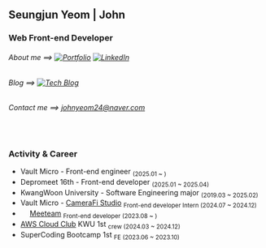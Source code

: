 ## Seungjun Yeom | John 

### Web Front-end Developer


###### About me ⟹ [![Portfolio](https://img.shields.io/badge/Portfolio-ffffff.svg?logo=Notion&logoColor=black)](https://yeom99.notion.site/430caffabf234f8b8babd3776ffbdd98?pvs=4/) [![LinkedIn](https://img.shields.io/badge/LinkedIn-0A66C2.svg?logo=LinkedIn&logoColor=white)](https://www.linkedin.com/in/seung-jun-yeom-a65876281/)  


###### Blog ⟹ [![Tech Blog](https://img.shields.io/badge/Blog-5777FC.svg?logo=Tistory&logoColor=white)](https://yeomyeom.tistory.com/)
###### Contact me ⟹ johnyeom24@naver.com

<br />

### Activity & Career 
- Vault Micro - Front-end engineer <sub>(2025.01 ~ )</sub> 
- Depromeet 16th - Front-end developer <sub>(2025.01 ~ 2025.04)</sub>
- KwangWoon University - Software Engineering major <sub>(2019.03 ~ 2025.02)</sub>
- Vault Micro - <a href="https://studio.camerafi.com/ko/about">CameraFi Studio</a> <sub>Front-end developer Intern (2024.07 ~ 2024.12)</sub>
- <img style="width: 1em;" src="https://www.meeteam.co.kr/favicon.ico"/> <a href="https://meeteam.co.kr">Meeteam</a> <sub>Front-end developer (2023.08 ~ )</sub> 
- <a href="https://aws.amazon.com/ko/developer/community/students/cloudclubs/?community-captains-all.sort-by=item.additionalFields.sortPosition&community-captains-all.sort-order=asc&awsf.filter-location=*all&awsf.filter-year=*all">AWS Cloud Club</a> KWU 1st <sub>crew (2024.03 ~ 2024.12)</sub>
- SuperCoding Bootcamp 1st <sub>FE (2023.06 ~ 2023.10)</sub> 



<!--[![Hits](https://hits.seeyoufarm.com/api/count/incr/badge.svg?url=https%3A%2F%2Fgithub.com%2Fprgmr99&count_bg=%2393D4D5&title_bg=%23555555&icon=&icon_color=%23E7E7E7&title=hits&edge_flat=false)](https://hits.seeyoufarm.com)-->
